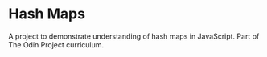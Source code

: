 # Hash Maps

A project to demonstrate understanding of hash maps in JavaScript. Part of The Odin Project curriculum.
